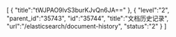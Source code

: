 [
	{
		"title":"tWJPAO9lvS3burKJvQn6JA=="
	},
	{
		"level":"2",
		"parent_id":"35743",
		"id":"35744",
		"title":"文档历史记录",
		"url":"/elasticsearch/document-history",
		"status":"2"
	}
]